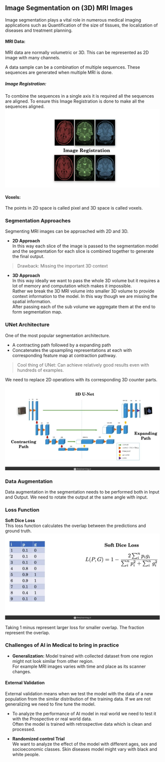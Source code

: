 ## Image Segmentation on (3D) MRI Images
Image segmentation plays a vital role in numerous medical imaging applications such as Quantification of the size of tissues, the localization of diseases and treatment planning.
  
#### MRI Data:  
MRI data are normally volumetric or 3D. This can be represented as 2D image with many channels.     

A data sample can be a combination of multiple sequences. These sequences are generated when multiple MRI is done.  
  
##### Image Registration:   
To combine the sequences in a single axis it is required all the sequences are aligned. To ensure this Image Registration is done to make all the sequences aligned.   
![registration](/Images/image_registration.jpg)  
#### Voxels:  
The points in 2D space is called pixel and 3D space is called voxels.   

  
### Segmentation Approaches  
Segmenting MRI images can be approached with 2D and 3D. 
  
- **2D Approach**  
In this way each slice of the image is passed to the segmentation model and the segmentation for each slice is combined together to generate the final output.   
> Drawback:  Missing the important 3D context  
  
- **3D Approach**  
In this way ideally we want to pass the whole 3D volume but it requires a lot of memory and computation which makes it impossible.   
Rather we break the 3D MRI volume into smaller 3D volume to provide context information to the model. In this way though we are missing the spatial information.   
After passing each of the sub volume we aggregate them at the end to form segmentation map.   
  
  
### UNet Architecture   
One of the most popular segmentation architecture. 
- A contracting path followed by a expanding path  
- Concatenates the upsampling representations at each with corresponding feature map at contraction pathway.  
 
> Cool thing of UNet: Can achieve relatively good results even with hundreds of examples.  


We need to replace 2D operations with its corresponding 3D counter parts. 
  
![3D UNet](/Images/3DUnet.jpg)  

### Data Augmentation  
Data augmentation in the segmentation needs to be performed both in Input and Output. We need to rotate the output at the same angle with input.   

### Loss Function  
  
**Soft Dice Loss**   
This loss function calculates the overlap between the predictions and ground truth.   
![Loss Function](/Images/dice%20loss.jpg)  

Taking 1 minus represent larger loss for smaller overlap. The fraction represent the overlap.   


### Challenges of AI in Medical to bring in practice  
- **Generalization:** Model trained with collected dataset from one region might not look similar from other region.   
For example MRI images varies with time and place as its scanner changes.  

#### External Validation   
External validation means when we test the model with the data of a new population from the similar distribution of the training data. If we are not generalizing we need to fine tune the model.   

- To analyze the performance of AI model in real world we need to test it with the Prospective or real world data.  
Often the model is trained with retrospective data which is clean and processed.   
  
  
- **Randomized control Trial**  
We want to analyze the effect of the model with different ages, sex and socioeconomic classes. Skin diseases model might vary with black and white people.         